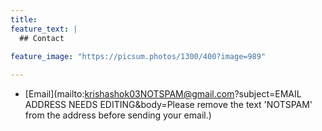 ```yaml
---
title: 
feature_text: |
  ## Contact
   
feature_image: "https://picsum.photos/1300/400?image=989"

---
```


- [Email](mailto:krishashok03NOTSPAM@gmail.com?subject=EMAIL ADDRESS NEEDS EDITING&body=Please remove the text 'NOTSPAM' from the address before sending your email.)
